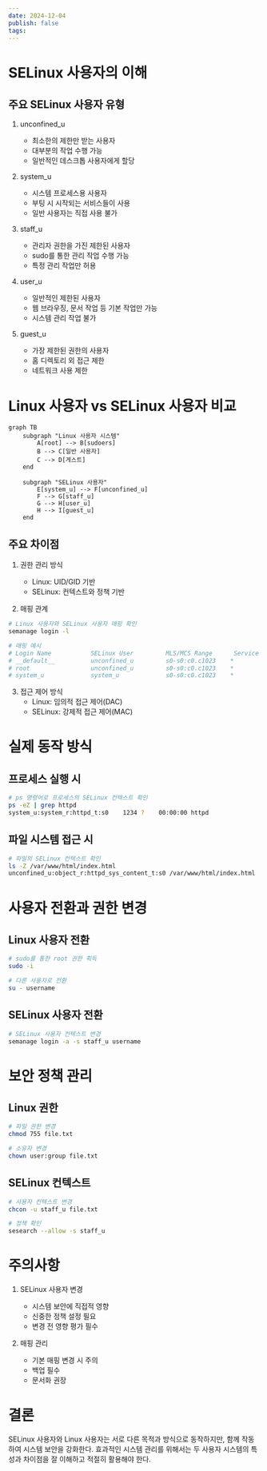 ```yaml
---
date: 2024-12-04
publish: false
tags:
---
```

# SELinux 사용자의 이해

## 주요 SELinux 사용자 유형

1. unconfined_u
   - 최소한의 제한만 받는 사용자
   - 대부분의 작업 수행 가능
   - 일반적인 데스크톱 사용자에게 할당

2. system_u
   - 시스템 프로세스용 사용자
   - 부팅 시 시작되는 서비스들이 사용
   - 일반 사용자는 직접 사용 불가

3. staff_u
   - 관리자 권한을 가진 제한된 사용자
   - sudo를 통한 관리 작업 수행 가능
   - 특정 관리 작업만 허용

4. user_u
   - 일반적인 제한된 사용자
   - 웹 브라우징, 문서 작업 등 기본 작업만 가능
   - 시스템 관리 작업 불가

5. guest_u
   - 가장 제한된 권한의 사용자
   - 홈 디렉토리 외 접근 제한
   - 네트워크 사용 제한

# Linux 사용자 vs SELinux 사용자 비교

```mermaid
graph TB
    subgraph "Linux 사용자 시스템"
        A[root] --> B[sudoers]
        B --> C[일반 사용자]
        C --> D[게스트]
    end
    
    subgraph "SELinux 사용자"
        E[system_u] --> F[unconfined_u]
        F --> G[staff_u]
        G --> H[user_u]
        H --> I[guest_u]
    end
```

## 주요 차이점

1. 권한 관리 방식
   - Linux: UID/GID 기반
   - SELinux: 컨텍스트와 정책 기반

2. 매핑 관계
```bash
# Linux 사용자와 SELinux 사용자 매핑 확인
semanage login -l

# 매핑 예시
# Login Name           SELinux User         MLS/MCS Range      Service
# __default__          unconfined_u         s0-s0:c0.c1023    *
# root                 unconfined_u         s0-s0:c0.c1023    *
# system_u             system_u             s0-s0:c0.c1023    *
```

3. 접근 제어 방식
   - Linux: 임의적 접근 제어(DAC)
   - SELinux: 강제적 접근 제어(MAC)

# 실제 동작 방식

## 프로세스 실행 시

```bash
# ps 명령어로 프로세스의 SELinux 컨텍스트 확인
ps -eZ | grep httpd
system_u:system_r:httpd_t:s0    1234 ?    00:00:00 httpd
```

## 파일 시스템 접근 시

```bash
# 파일의 SELinux 컨텍스트 확인
ls -Z /var/www/html/index.html
unconfined_u:object_r:httpd_sys_content_t:s0 /var/www/html/index.html
```

# 사용자 전환과 권한 변경

## Linux 사용자 전환
```bash
# sudo를 통한 root 권한 획득
sudo -i

# 다른 사용자로 전환
su - username
```

## SELinux 사용자 전환
```bash
# SELinux 사용자 컨텍스트 변경
semanage login -a -s staff_u username
```

# 보안 정책 관리

## Linux 권한
```bash
# 파일 권한 변경
chmod 755 file.txt

# 소유자 변경
chown user:group file.txt
```

## SELinux 컨텍스트
```bash
# 사용자 컨텍스트 변경
chcon -u staff_u file.txt

# 정책 확인
sesearch --allow -s staff_u
```

# 주의사항

1. SELinux 사용자 변경
   - 시스템 보안에 직접적 영향
   - 신중한 정책 설정 필요
   - 변경 전 영향 평가 필수

2. 매핑 관리
   - 기본 매핑 변경 시 주의
   - 백업 필수
   - 문서화 권장

# 결론

SELinux 사용자와 Linux 사용자는 서로 다른 목적과 방식으로 동작하지만, 함께 작동하여 시스템 보안을 강화한다. 효과적인 시스템 관리를 위해서는 두 사용자 시스템의 특성과 차이점을 잘 이해하고 적절히 활용해야 한다.